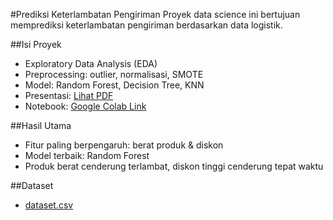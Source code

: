 #Prediksi Keterlambatan Pengiriman
Proyek data science ini bertujuan memprediksi keterlambatan pengiriman berdasarkan data logistik. 

##Isi Proyek
- Exploratory Data Analysis (EDA)
- Preprocessing: outlier, normalisasi, SMOTE
- Model: Random Forest, Decision Tree, KNN
- Presentasi: [Lihat PDF](https://drive.google.com/file/d/1NypfHd4YmoghxFO8St8Rl8tUsBd826ua/view?usp=sharing)
- Notebook: [Google Colab Link](https://colab.research.google.com/drive/1GlgUQG2TUt4vpMuNysRELHgD4kz2LxIB?usp=sharing)

##Hasil Utama
- Fitur paling berpengaruh: berat produk & diskon
- Model terbaik: Random Forest
- Produk berat cenderung terlambat, diskon tinggi cenderung tepat waktu

##Dataset
- [dataset.csv](https://drive.google.com/file/d/1mhUQq6zMee7bmKQs85jEJIP45oehV75A/view?usp=sharing)
